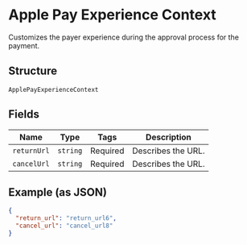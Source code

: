 
# Apple Pay Experience Context

Customizes the payer experience during the approval process for the payment.

## Structure

`ApplePayExperienceContext`

## Fields

| Name | Type | Tags | Description |
|  --- | --- | --- | --- |
| `returnUrl` | `string` | Required | Describes the URL. |
| `cancelUrl` | `string` | Required | Describes the URL. |

## Example (as JSON)

```json
{
  "return_url": "return_url6",
  "cancel_url": "cancel_url8"
}
```

